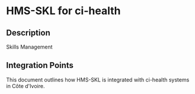 # HMS-SKL for ci-health

## Description

Skills Management

## Integration Points

This document outlines how HMS-SKL is integrated with ci-health systems in Côte d'Ivoire.
